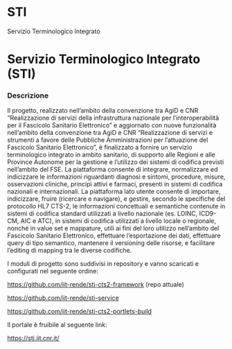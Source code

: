 # STI
Servizio Terminologico Integrato
# 

# Servizio Terminologico Integrato (STI)



### Descrizione

Il progetto, realizzato nell’ambito della convenzione tra AgiD e CNR “Realizzazione di servizi della infrastruttura nazionale per l’interoperabilità per il Fascicolo Sanitario Elettronico” e aggiornato con nuove funzionalità nell’ambito della convenzione tra AgiD e CNR “Realizzazione di servizi e strumenti a favore delle Pubbliche Amministrazioni per l’attuazione del Fascicolo Sanitario Elettronico”, è finalizzato a fornire un servizio  terminologico integrato in ambito sanitario, di supporto alle Regioni e  alle Province Autonome per la gestione e l’utilizzo dei sistemi di  codifica previsti nell’ambito del FSE. La piattaforma consente di integrare, normalizzare ed indicizzare le  informazioni riguardanti diagnosi e sintomi, procedure, misure,  osservazioni cliniche, principi attivi e farmaci, presenti in sistemi di  codifica nazionali e internazionali. La piattaforma lato utente consente di importare, indicizzare, fruire  (ricercare e navigare), e gestire, secondo le specifiche del protocollo  HL7 CTS-2, le informazioni concettuali e semantiche contenute in sistemi  di codifica standard utilizzati a livello nazionale (es. LOINC,  ICD9-CM, AIC e ATC), in sistemi di codifica utilizzati a livello locale o  regionale, nonché in value set e mappature, utili ai fini del loro  utilizzo nell’ambito del Fascicolo Sanitario Elettronico, effettuare  l’esportazione dei dati, effettuare query di tipo semantico, mantenere  il versioning delle risorse, e facilitare l’editing di mapping tra le  diverse codifiche.



I moduli di progetto sono suddivisi in repository e vanno scaricati e configurati nel seguente ordine:

<https://github.com/iit-rende/sti-cts2-framework> (repo attuale)

<https://github.com/iit-rende/sti-service>

<https://github.com/iit-rende/sti-cts2-portlets-build>



Il portale è fruibile al seguente link: 

https://sti.iit.cnr.it/

